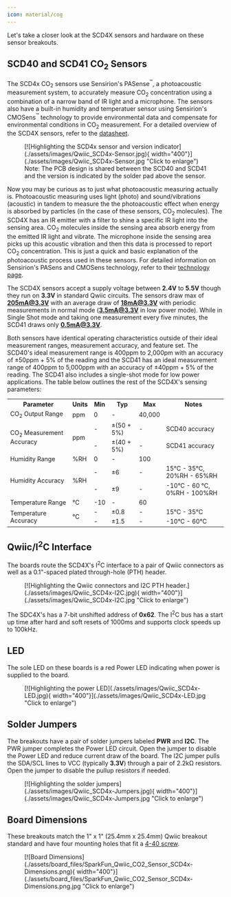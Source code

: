 ```yaml
---
icon: material/cog
---
```


Let's take a closer look at the SCD4X sensors and hardware on these sensor breakouts.

## SCD40 and SCD41 CO<sub>2</sub> Sensors

The SCD4x CO<sub>2</sub> sensors use Sensirion's PASense<sup>&trade;</sup>, a photoacoustic measurement system, to accurately measure CO<sub>2</sub> concentration using a combination of a narrow band of IR light and a microphone. The sensors also have a built-in humidity and temperatuer sensor using Sensirion's CMOSens<sup>&trade;</sup> technology to provide environmental data and compensate for environmental conditions in CO<sub>2</sub> measurement. For a detailed overview of the SCD4X sensors, refer to the [datasheet](./assets/component_documentation/Sensirion_CO2_Sensors_SCD4x_Datasheet.pdf).

<figure markdown>
[![Highlighting the SCD4x sensor and version indicator](./assets/images/Qwiic_SCD4x-Sensor.jpg){ width="400"}](./assets/images/Qwiic_SCD4x-Sensor.jpg "Click to enlarge")
<figcaption markdown>Note: The PCB design is shared between the SCD40 and SCD41 and the version is indicated by the solder pad above the sensor.</figcaption>
</figure>

Now you may be curious as to just what photoacoustic measuring actually is. Photoacoustic measuring uses light (photo) and sound/vibrations (acoustic) in tandem to measure the the photoacoustic effect when energy is absorbed by particles (in the case of these sensors, CO<sub>2</sub> molecules). The SCD4X has an IR emitter with a filter to shine a specific IR light into the sensing area. CO<sub>2</sub> molecules inside the sensing area absorb energy from the emitted IR light and vibrate. The microphone inside the sensing area picks up this acoustic vibration and then this data is processed to report CO<sub>2</sub> concentration. This is just a quick and basic explanation of the photoacoustic process used in these sensors. For detailed information on Sensirion's PASens and CMOSens technology, refer to their [technology page](https://sensirion.com/products/technology).

The SCD4X sensors accept a supply voltage between <b>2.4V</b> to <b>5.5V</b> though they run on <b>3.3V</b> in standard Qwiic circuits. The sensors draw max of <b>205mA@3.3V</b> with an average draw of <b>18mA@3.3V</b> with periodic measurements in normal mode (<b>3.5mA@3.3V</b> in low power mode). While in Single Shot mode and taking one measurement every five minutes, the SCD41 draws only <b>0.5mA@3.3V</b>. 

Both sensors have identical operating characteristics outside of their ideal measurement ranges, measurement accuracy, and feature set. The SCD40's ideal measurement range is 400ppm to 2,000pm with an accuracy of &plusmn;50ppm + 5% of the reading and the SCD41 has an ideal measurement range of 400ppm to 5,000ppm with an accuracy of &plusmn;40ppm + 5% of the reading. The SCD41 also includes a single-shot mode for low power applications. The table below outlines the rest of the SCD4X's sensing parameters: 

<table>
    <tr>
        <th>Parameter</th>
        <th>Units</th>
        <th>Min</th>
        <th>Typ</th>
        <th>Max</th>
        <th>Notes</th>
    </tr>
    <tr>
        <td>CO<sub>2</sub> Output Range</td>
        <td>ppm</td>
        <td>0</td>
        <td>-</td>
        <td>40,000</td>
        <td></td>
    </tr>
    <tr>
        <td rowspan="2" style="vertical align middle">CO<sub>2</sub> Measurement Accuracy</td>
        <td rowspan="2" style="vertical align middle">ppm</td>
        <td>-</td>
        <td>&plusmn;(50 + 5%)</td>
        <td>-</td>
        <td>SCD40 accuracy</td>
    </tr>
    <tr>
        <td>-</td>
        <td>&plusmn;(40 + 5%)</td>
        <td>-</td>
        <td>SCD41 accuracy</td>
    </tr>
    <tr>
        <td>Humidity Range</td>
        <td>%RH</td>
        <td>0</td>
        <td>-</td>
        <td>100</td>
        <td></td>
    </tr>
    <tr>
        <td rowspan="2" style="vertical align middle">Humidity Accuracy</td>
        <td rowspan="2" style="vertical align middle">%RH</td>
        <td>-</td>
        <td>&plusmn;6</td>
        <td>-</td>
        <td>15&deg;C - 35&deg;C, 20%RH - 65%RH</td>
    </tr>
    <tr>
        <td>-</td>
        <td>&plusmn;9</td>
        <td>-</td>
        <td>-10&deg;C - 60 &deg;C, 0%RH - 100%RH</td>
    </tr>
    <tr>
        <td>Temperature Range</td>
        <td>&deg;C</td>
        <td>-10</td>
        <td>-</td>
        <td>60</td>
        <td></td>
    </tr>
    <tr>
        <td rowspan="2" style="vertical align middle">Temperature Accuracy</td>
        <td rowspan="2" style="vertical align middle">&deg;C</td>
        <td>-</td>
        <td>&plusmn;0.8</td>
        <td>-</td>
        <td>15&deg;C - 35&deg;C</td>
    </tr>
    <tr>
        <td>-</td>
        <td>&plusmn;1.5</td>
        <td>-</td>
        <td>-10&deg;C - 60&deg;C</td>
    </tr>
</table>

## Qwiic/I<sup>2</sup>C Interface

The boards route the SCD4X's I<sup>2</sup>C interface to a pair of Qwiic connectors as well as a 0.1"-spaced plated through-hole (PTH) header.

<figure markdown>
[![Highlighting the Qwiic connectors and I2C PTH header.](./assets/images/Qwiic_SCD4x-I2C.jpg){ width="400"}](./assets/images/Qwiic_SCD4x-I2C.jpg "Click to enlarge")
</figure>

The SDC4X's has a 7-bit unshifted address of <b>0x62</b>. The I<sup>2</sup>C bus has a start up time after hard and soft resets of 1000ms and supports clock speeds up to 100kHz.

## LED

The sole LED on these boards is a red Power LED indicating when power is supplied to the board.

<figure markdown>
[![Highlighting the power LED](./assets/images/Qwiic_SCD4x-LED.jpg){ width="400"}](./assets/images/Qwiic_SCD4x-LED.jpg "Click to enlarge")
</figure>

## Solder Jumpers

The breakouts have a pair of solder jumpers labeled <b>PWR</b> and <b>I2C</b>. The PWR jumper completes the Power LED circuit. Open the jumper to disable the Power LED and reduce current draw of the board. The I2C jumper pulls the SDA/SCL lines to VCC (typically <b>3.3V</b>) through a pair of 2.2k&ohm; resistors. Open the jumper to disable the pullup resistors if needed.

<figure markdown>
[![Highlighting the solder jumpers](./assets/images/Qwiic_SCD4x-Jumpers.jpg){ width="400"}](./assets/images/Qwiic_SCD4x-Jumpers.jpg "Click to enlarge")
</figure>

## Board Dimensions

These breakouts match the 1" x 1" (25.4mm x 25.4mm) Qwiic breakout standard and have four mounting holes that fit a [4-40 screw](https://www.sparkfun.com/products/10453).

<figure markdown>
[![Board Dimensions](./assets/board_files/SparkFun_Qwiic_CO2_Sensor_SCD4x-Dimensions.png){ width="400"}](./assets/board_files/SparkFun_Qwiic_CO2_Sensor_SCD4x-Dimensions.png.jpg "Click to enlarge")
</figure>